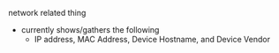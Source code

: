 network related thing

- currently shows/gathers the following
  -  IP address, MAC Address, Device Hostname, and Device Vendor  